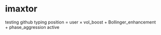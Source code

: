 # imaxtor
testing github
typing
position = user
    × vol_boost 
    + Bollinger_enhancement 
    + phase_aggression 
    active 
